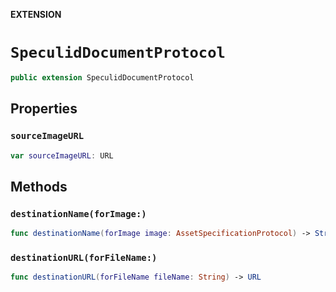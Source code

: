 **EXTENSION**

# `SpeculidDocumentProtocol`
```swift
public extension SpeculidDocumentProtocol
```

## Properties
### `sourceImageURL`

```swift
var sourceImageURL: URL
```

## Methods
### `destinationName(forImage:)`

```swift
func destinationName(forImage image: AssetSpecificationProtocol) -> String
```

### `destinationURL(forFileName:)`

```swift
func destinationURL(forFileName fileName: String) -> URL
```
